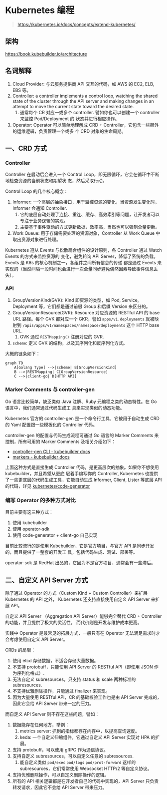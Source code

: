 # Kubernetes 编程

> https://kubernetes.io/docs/concepts/extend-kubernetes/

## 架构

https://book.kubebuilder.io/architecture

## 名词解释

1. Cloud Provider: 与云服务提供商 API 交互的代码，如 AWS 的 EC2, ELB, EBS 等。
1. Controller: a controller implements a control loop, watching the shared state of the cluster
   through the API server and making changes in an attempt to move the current state toward the
   desired state.
   1. 通常每个 CR 对应一或多个 controller. 譬如你也可以创建一个 controller 来监控 Pod/Deployment 的
      状态并进行相应操作。
1. Operator: Operator 可以简单地理解成 CRD + Controller，它包含一些额外的运维逻辑，负责管理一个或多
   个 CRD 对象的生命周期。


## 一、CRD 方式

### Controller

Controller 在启动后会进入一个 Control Loop，即无限循环，它会在循环中不断地检查资源的当前状态和期望状
态，然后采取行动。

Control Loop 的几个核心概念：

1. Informer: 一个高层的抽象接口，用于监控资源的变化，当资源发生变化时，Informer 会通知 Controller.
   1. 它的底层自动处理了连接、重连、缓存、高效索引等问题，让开发者可以专注于业务逻辑的实现。
   1. 主要基于事件驱动的方式更新数据，效率高，当然也可以强制全量更新。
1. Work Queue: 用于存储需要处理的资源对象，Controller 从 Work Queue 中取出资源对象进行处理。

Kubernetes 遵从 Events 与松散耦合组件的设计原则，各 Controller 通过 Watch Events 的方式来监控资源的
变化，避免轮询 API Server，降低了系统的负载。Events 是 K8s 的核心机制之一，各组件之间所有信息的传递
都是通过 Events 来实现的（当然间隔一段时间也会进行一次全量同步避免偶然因素导致事件信息丢失）。

### API

1. GroupVersionKind(GVK): Kind 即资源的类型，如 Pod, Service, Deployment 等，它们都是通过前缀 Group
   和后缀 Version 来区分的。
1. GroupVersionResource(GVR): Resource 对应资源的 RESTful API 的 base URL 路径。每个 GVK 都对应一个
   GKR，譬如 `apps/v1.deployments` 就被映射到 `/apis/apps/v1/namespaces/namespace/deployments` 这个
   HTTP base URL.
   1. GVK 通过 `RESTMapping()` 注册对应的 GVR.
1. `scheme`: 定义 GVK 的结构，以及其序列化和反序列化方式。

大概的链条如下：

```mermaid
graph TD
    A[Golang Type] -->|scheme| B[GroupVersionKind]
    B -->|RESTMapping| C[GroupVersionResource]
    C -->|client-go| D[HTTP API]
```

### Marker Comments 与 controller-gen

Go 语言比较简单，缺乏类似 Java 注解、Ruby 元编程之类的动态特性。在 Go 语言中，我们通常通过代码生成工
具来实现类似的动态功能。

Kubernetes 官方的 controller-gen 是一个命令行工具，它被用于自动生成 CRD 的 Yaml 配置跟一些模板化的
Controller 代码。

controller-gen 的配置与代码生成流程可通过 Go 语言的 Marker Comments 来控制，所有可用的 Marker
Comments 及相关介绍如下：

- [controller-gen CLI - kubebuilder docs](https://book.kubebuilder.io/reference/controller-gen)
- [markers - kubebuilder docs](https://book.kubebuilder.io/reference/markers)

上面这种方式是直接生成 Controller 代码，是更高层次的抽象。如果你不想使用 kubebuilder，并且希望从更底
层着手编写你的 Controller, Kubernetes 也提供了一些更底层的代码生成工具，它能自动生成 Informer,
Client, Lister 等底层 API 的代码，详见
[kubernetes/code-generator](https://github.com/kubernetes/code-generator)

### 编写 Operator 的多种方式对比

目前主要有这三种方式：

1. 使用 kubebuilder
1. 使用 operator-sdk
1. 使用 code-generator + client-go 自己实现

目前比较流行的是使用 Kubebuilder，它是官方项目，与官方 API 是同步开发的，而且提供了一整套的开发工
具，包括代码生成、测试、部署等。

operator-sdk 是 RedHat 出品的，它因为不是官方项目，通常会有一些滞后。


## 二、自定义 API Server 方式

除了通过 Operator 的方式（Custom Kind + Custom Controller）来扩展 Kubernetes 的 API 之外，
Kubernetes 还支持直接使用自定义 API Server 来扩展 API。

自定义 API Server （Aggregation API Server）能够完全替代 CRD + Controller 的功能，并且提供了极大的灵活性。
而代价则是开发与维护成本更高。

实践中 Operator 是最常见的拓展方式，一般只有在 Operator 无法满足需求时才会考虑使用自定义 API Server。

CRDs 的局限：

1. 使用 etcd 存储数据，不适合存储大量数据。
1. 不支持 protobuff，只能使用 API Server 的 RESTful API（即使用 JSON 作为序列化格式）.
1. 无法自定义 subresources，只支持 status 和 scale 两种标准的 subresources.
1. 不支持优雅删除操作，只能通过 finalizer 来实现。
1. 因为大量使用 RESTful API，CR 的基础校验工作也是由 API Server 完成的，因此它会给 API Server 带来一定的压力。

而自定义 API Server 则不存在这些问题，譬如：

1. 数据能存在任何地方，举例：
   1. metrics server: 抓到的指标都存在内存中，以提高查询速度。
   1. keda: 一个自定义伸缩组件，它通过自定义 API Server 实现对 HPA 的扩展。
1. 支持 protobuff，可以使用 gRPC 作为通信协议。
1. 支持自定义 subresources，可以自定义任意的 subresources.
   1. 能自定义类似 `pod/exec` `pod/logs` `pod/prot-forward` 这样的 subresources，它们常常使用 Websocket HTTP/2 等自定义协议。
1. 支持优雅删除操作，可以自定义删除操作的逻辑。
1. 所有的 API 相关逻辑都是在开发者自己的代码中实现的，API Server 只负责转发请求，因此它不会给 API Server 带来压力。



